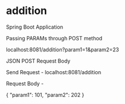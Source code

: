 # addition
Spring Boot Application

Passing PARAMs through POST method

localhost:8081/addition?param1=1&param2=23

JSON POST Request Body

Send Request - localhost:8081/addition

Request Body - 

{
    "param1": 101,
    "param2": 202
}

